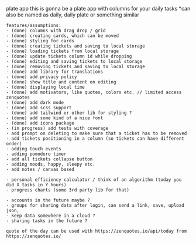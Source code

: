 plate app
    this is gonna be a plate app with columns for your daily tasks
    *can also be named as daily, daily plate or something similar

    features/assumptions:
    - (done) columns with drag drop / grid
    - (done) creating cards, which can be moved
    - (done) styling for cards
    - (done) creating tickets and saving to local storage
    - (done) loading tickets from local storage
    - (done) update tickets column id while dropping
    - (done) editing and saving tickets to local storage
    - (done) removing tickets and saving to local storage 
    - (done) add library for translations
    - (done) add privacy policy
    - (done) show title and content on editing 
    - (done) displaying local time
    - (done) add motivators, like quotes, colors etc. // limited access zenquotes
    - (done) add dark mode
    - (done) add scss support
    - (done) add tailwind or other lib for styling ? 
    - (done) add some kind of a nice font
    - (done) add icons package
    - (in progress) add tests with coverage      
    - add prompt on deleting to make sure that a ticket has to be removed
    - add tickets positioning in a column (so tickets can have different order)
    - adding touch events
    - adding pomodoro timer
    - add all tickets collapse button
    - adding moods, happy, sleepy etc.
    - add notes / canvas based    
    
    - personal efficiency calculator / think of an algorithm (today you did X tasks in Y hours)
    - progress charts (some 3rd party lib for that)

    - accounts in the future maybe ?    
    - groups for sharing data after login, can send a link, save, upload json, 
    - keep data somewhere in a cloud ?    
    - sharing tasks in the future ?

    quote of the day can be used with https://zenquotes.io/api/today from https://zenquotes.io/